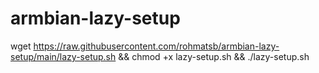 # armbian-lazy-setup

wget https://raw.githubusercontent.com/rohmatsb/armbian-lazy-setup/main/lazy-setup.sh && chmod +x lazy-setup.sh && ./lazy-setup.sh